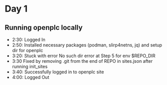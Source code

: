 # Day 1

## Running openplc locally

- 2:30: Logged In
- 2:50: Installed necessary packages (podman, slirp4netns, jq) and setup dir for openplc
- 3:20: Stuck with error No such dir error at Step 5 for env $REPO_DIR
- 3:30 Fixed by removing .git from the end of REPO in sites.json after running init_sites
- 3:40: Successfully logged in to openplc site
- 4:00: Logged Out
